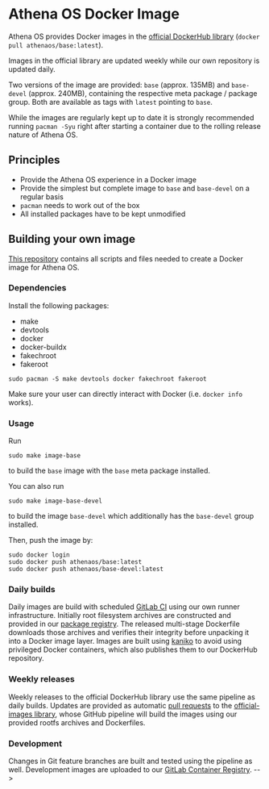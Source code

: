# Athena OS Docker Image

<!-- [![pipeline status](https://gitlab.archlinux.org/archlinux/archlinux-docker/badges/master/pipeline.svg)](https://gitlab.archlinux.org/archlinux/archlinux-docker/-/commits/master) -->

Athena OS provides Docker images in the [official DockerHub library](https://hub.docker.com/u/athenaos) (`docker pull athenaos/base:latest`).

Images in the official library are updated weekly while our own repository is updated daily.

Two versions of the image are provided: `base` (approx. 135MB) and `base-devel` (approx. 240MB), containing the respective meta package / package group. Both are available as tags with `latest` pointing to `base`.<!-- Additionally, images are tagged with their date and build job number, f.e. `base-devel-20201118.0.9436`. -->

While the images are regularly kept up to date it is strongly recommended running `pacman -Syu` right after starting a container due to the rolling release nature of Athena OS.

## Principles
* Provide the Athena OS experience in a Docker image
* Provide the simplest but complete image to `base` and `base-devel` on a regular basis
* `pacman` needs to work out of the box
* All installed packages have to be kept unmodified

## Building your own image

[This repository](https://github.com/Athena-OS/athena-base-docker) contains all scripts and files needed to create a Docker image for Athena OS.

### Dependencies
Install the following packages:
* make
* devtools
* docker
* docker-buildx
* fakechroot
* fakeroot

```
sudo pacman -S make devtools docker fakechroot fakeroot
```

Make sure your user can directly interact with Docker (i.e. `docker info` works).

### Usage
Run
```
sudo make image-base
```
to build the `base` image with the `base` meta package installed.

You can also run
```
sudo make image-base-devel
```
to build the image `base-devel` which additionally has the `base-devel` group installed.

Then, push the image by:
```
sudo docker login
sudo docker push athenaos/base:latest
sudo docker push athenaos/base-devel:latest
```

### Daily builds

Daily images are build with scheduled [GitLab CI](https://gitlab.archlinux.org/archlinux/archlinux-docker/-/blob/master/.gitlab-ci.yml) using our own runner infrastructure. Initially root filesystem archives are constructed and provided in our [package registry](https://gitlab.archlinux.org/archlinux/archlinux-docker/-/packages). The released multi-stage Dockerfile downloads those archives and verifies their integrity before unpacking it into a Docker image layer. Images are built using [kaniko](https://github.com/GoogleContainerTools/kaniko) to avoid using privileged Docker containers, which also publishes them to our DockerHub repository.

### Weekly releases

Weekly releases to the official DockerHub library use the same pipeline as daily builds. Updates are provided as automatic [pull requests](https://github.com/docker-library/official-images/pulls?q=is%3Apr+archlinux+is%3Aclosed+author%3Aarchlinux-github) to the [official-images library](https://github.com/docker-library/official-images/blob/master/library/archlinux), whose GitHub pipeline will build the images using our provided rootfs archives and Dockerfiles.

### Development

Changes in Git feature branches are built and tested using the pipeline as well. Development images are uploaded to our [GitLab Container Registry](https://gitlab.archlinux.org/archlinux/archlinux-docker/container_registry). -->

